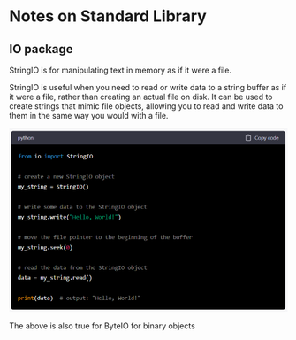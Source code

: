 # Notes on Standard Library

## IO package

StringIO is for manipulating text in memory as if it were a file.

StringIO is useful when you need to read or write data to a string buffer as 
if it were a file, rather than creating an actual file on disk. It can be 
used to create strings that mimic file objects, allowing you to read and 
write data to them in the same way you would with a file.

![bytesio.png](images/bytesio.png)

The above is also true for ByteIO for binary objects
